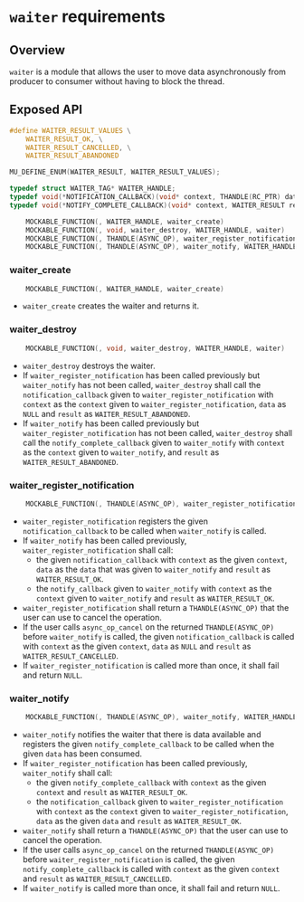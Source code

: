 # `waiter` requirements

## Overview

`waiter` is a module that allows the user to move data asynchronously from producer to consumer without having to block the thread. 

## Exposed API
```c
#define WAITER_RESULT_VALUES \
    WAITER_RESULT_OK, \
    WAITER_RESULT_CANCELLED, \
    WAITER_RESULT_ABANDONED

MU_DEFINE_ENUM(WAITER_RESULT, WAITER_RESULT_VALUES);

typedef struct WAITER_TAG* WAITER_HANDLE;
typedef void(*NOTIFICATION_CALLBACK)(void* context, THANDLE(RC_PTR) data, WAITER_RESULT result);
typedef void(*NOTIFY_COMPLETE_CALLBACK)(void* context, WAITER_RESULT result);

    MOCKABLE_FUNCTION(, WAITER_HANDLE, waiter_create)
    MOCKABLE_FUNCTION(, void, waiter_destroy, WAITER_HANDLE, waiter)
    MOCKABLE_FUNCTION(, THANDLE(ASYNC_OP), waiter_register_notification, WAITER_HANDLE, waiter, NOTIFICATION_CALLBACK, notification_callback, void*, context);
    MOCKABLE_FUNCTION(, THANDLE(ASYNC_OP), waiter_notify, WAITER_HANDLE, waiter, THANDLE(RC_PTR), data, NOTIFY_COMPLETE_CALLBACK, notify_complete_callback, void*, context);

```

### waiter_create
```c
    MOCKABLE_FUNCTION(, WAITER_HANDLE, waiter_create)
```

- `waiter_create` creates the waiter and returns it.

### waiter_destroy
```c
    MOCKABLE_FUNCTION(, void, waiter_destroy, WAITER_HANDLE, waiter)
```

- `waiter_destroy` destroys the waiter.
- If `waiter_register_notification` has been called previously but `waiter_notify` has not been called, `waiter_destroy` shall call the `notification_callback` given to `waiter_register_notification` with `context` as the `context` given to `waiter_register_notification`, `data` as `NULL` and `result` as `WAITER_RESULT_ABANDONED`.
- If `waiter_notify` has been called previously but `waiter_register_notification` has not been called, `waiter_destroy` shall call the `notify_complete_callback` given to `waiter_notify` with `context` as the `context` given to `waiter_notify`, and `result` as `WAITER_RESULT_ABANDONED`.

### waiter_register_notification
```c
    MOCKABLE_FUNCTION(, THANDLE(ASYNC_OP), waiter_register_notification, WAITER_HANDLE, waiter, NOTIFICATION_CALLBACK, notification_callback, void*, context);
```
- `waiter_register_notification` registers the given `notification_callback` to be called when `waiter_notify` is called.
- If `waiter_notify` has been called previously, `waiter_register_notification` shall  call:
    - the given `notification_callback` with `context` as the given `context`, `data` as the `data` that was given to `waiter_notify` and `result` as `WAITER_RESULT_OK`.
    - the `notify_callback` given to `waiter_notify` with `context` as the `context` given to `waiter_notify` and `result` as `WAITER_RESULT_OK`.
- `waiter_register_notification` shall return a `THANDLE(ASYNC_OP)` that the user can use to cancel the operation.
- If the user calls `async_op_cancel` on the returned `THANDLE(ASYNC_OP)` before `waiter_notify` is called, the given `notification_callback` is called with `context` as the given `context`, `data` as `NULL` and `result` as `WAITER_RESULT_CANCELLED`.
- If `waiter_register_notification` is called more than once, it shall fail and return `NULL`.

### waiter_notify
```c
    MOCKABLE_FUNCTION(, THANDLE(ASYNC_OP), waiter_notify, WAITER_HANDLE, waiter, THANDLE(RC_PTR), data, NOTIFY_COMPLETE_CALLBACK, notify_complete_callback, void*, context);
```
- `waiter_notify` notifies the waiter that there is data available and registers the given `notify_complete_callback` to be called when the given `data` has been consumed.
- If `waiter_register_notification` has been called previously, `waiter_notify` shall call:
    - the given `notify_complete_callback` with `context` as the given `context` and `result` as `WAITER_RESULT_OK`.
    - the `notification_callback` given to `waiter_register_notification` with `context` as the `context` given to `waiter_register_notification`, `data` as the given `data` and `result` as `WAITER_RESULT_OK`.
- `waiter_notify` shall return a `THANDLE(ASYNC_OP)` that the user can use to cancel the operation.
- If the user calls `async_op_cancel` on the returned `THANDLE(ASYNC_OP)` before `waiter_register_notification` is called, the given `notify_complete_callback` is called with `context` as the given `context` and `result` as `WAITER_RESULT_CANCELLED`.
- If `waiter_notify` is called more than once, it shall fail and return `NULL`.
